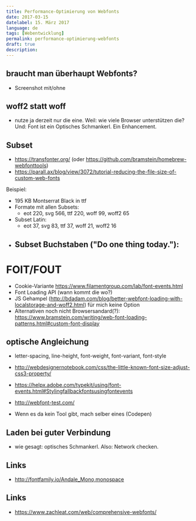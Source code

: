 ```yaml
---
title: Performance-Optimierung von Webfonts
date: 2017-03-15
datelabel: 15. März 2017
language: de
tags: [Webentwicklung]
permalink: performance-optimierung-webfonts
draft: true
description:
---
```


## braucht man überhaupt Webfonts?

- Screenshot mit/ohne

## woff2 statt woff
- nutze ja derzeit nur die eine. Weil: wie viele Browser unterstützen die? Und: Font ist ein Optisches Schmankerl. Ein Enhancement.

## Subset

- https://transfonter.org/ (oder https://github.com/bramstein/homebrew-webfonttools)
- https://parall.ax/blog/view/3072/tutorial-reducing-the-file-size-of-custom-web-fonts


Beispiel:

- 195 KB Montserrat Black in ttf
- Formate mit allen Subsets:
  - eot 220, svg 566, ttf 220, woff 99, woff2 65
- Subset Latin:
  - eot 37, svg 83, ttf 37, woff 21, woff2 16
- Subset Buchstaben ("Do one thing today."):
  -

# FOIT/FOUT

- Cookie-Variante https://www.filamentgroup.com/lab/font-events.html
- Font Loading API (wann kommt die wo?)
- JS Gehampel (http://bdadam.com/blog/better-webfont-loading-with-localstorage-and-woff2.html) für mich keine Option
- Alternativen noch nicht Browsersandard(?): https://www.bramstein.com/writing/web-font-loading-patterns.html#custom-font-display

## optische Angleichung

- letter-spacing, line-height, font-weight, font-variant, font-style
- http://webdesignernotebook.com/css/the-little-known-font-size-adjust-css3-property/

- https://helpx.adobe.com/typekit/using/font-events.html#Stylingfallbackfontsusingfontevents
- http://webfont-test.com/
- Wenn es da kein Tool gibt, mach selber eines (Codepen)


## Laden bei guter Verbindung

- wie gesagt: optisches Schmankerl. Also: Network checken.



## Links


- http://fontfamily.io/Andale_Mono,monospace


## Links

- https://www.zachleat.com/web/comprehensive-webfonts/
